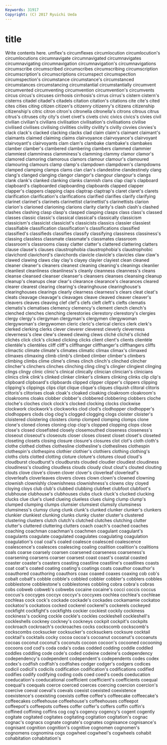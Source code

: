 ```yaml
---
Keywords: 31917 
Copyright: (C) 2017 Ryuichi Ueda
---
```


# title

Write contents here.
umflex's circumflexes circumlocution
circumlocution's circumlocutions circumnavigate circumnavigated circumnavigates circumnavigating circumnavigation circumnavigation's circumnavigations circumscribe
circumscribed circumscribes circumscribing circumscription circumscription's circumscriptions circumspect circumspection circumspection's circumstance
circumstance's circumstanced circumstances circumstancing circumstantial circumstantially circumvent circumvented circumventing circumvention
circumvention's circumvents circus circus's circuses cirrhosis cirrhosis's cirrus cirrus's cistern
cistern's cisterns citadel citadel's citadels citation citation's citations cite cite's
cited cites cities citing citizen citizen's citizenry citizenry's citizens citizenship
citizenship's citric citron citron's citronella citronella's citrons citrous citrus citrus's
citruses city city's civet civet's civets civic civics civics's civies
civil civilian civilian's civilians civilisation civilisation's civilisations civilise civilised civilises
civilising civilities civility civility's civilly civvies civvies's clack clack's clacked
clacking clacks clad claim claim's claimant claimant's claimants claimed claiming
claims clairvoyance clairvoyance's clairvoyant clairvoyant's clairvoyants clam clam's clambake clambake's
clambakes clamber clamber's clambered clambering clambers clammed clammier clammiest clamminess
clamminess's clamming clammy clamor clamor's clamored clamoring clamorous clamors clamour
clamour's clamoured clamouring clamours clamp clamp's clampdown clampdown's clampdowns clamped
clamping clamps clams clan clan's clandestine clandestinely clang clang's clanged
clanging clangor clangor's clangour clangour's clangs clank clank's clanked clanking
clanks clannish clans clap clap's clapboard clapboard's clapboarded clapboarding clapboards
clapped clapper clapper's clappers clapping claps claptrap claptrap's claret claret's
clarets clarification clarification's clarifications clarified clarifies clarify clarifying clarinet clarinet's
clarinets clarinettist clarinettist's clarinettists clarion clarion's clarioned clarioning clarions clarity
clarity's clash clash's clashed clashes clashing clasp clasp's clasped clasping
clasps class class's classed classes classic classic's classical classical's classically
classicism classicism's classicist classicist's classicists classics classier classiest classifiable classification
classification's classifications classified classified's classifieds classifies classify classifying classiness classiness's
classing classless classmate classmate's classmates classroom classroom's classrooms classy clatter
clatter's clattered clattering clatters clause clause's clauses claustrophobia claustrophobia's claustrophobic
clavichord clavichord's clavichords clavicle clavicle's clavicles claw claw's clawed clawing
claws clay clay's clayey clayier clayiest clean cleaned cleaner cleaner's
cleaners cleanest cleaning cleaning's cleanings cleanlier cleanliest cleanliness cleanliness's cleanly
cleanness cleanness's cleans cleanse cleansed cleanser cleanser's cleansers cleanses cleansing
cleanup cleanup's cleanups clear clear's clearance clearance's clearances cleared clearer
clearest clearing clearing's clearinghouse clearinghouse's clearinghouses clearings clearly clearness clearness's
clears cleat cleat's cleats cleavage cleavage's cleavages cleave cleaved cleaver
cleaver's cleavers cleaves cleaving clef clef's clefs cleft cleft's clefts
clematis clematis's clematises clemency clemency's clement clench clench's clenched clenches
clenching clerestories clerestory clerestory's clergies clergy clergy's clergyman clergyman's clergymen
clergywoman clergywoman's clergywomen cleric cleric's clerical clerics clerk clerk's clerked
clerking clerks clever cleverer cleverest cleverly cleverness cleverness's clew clew's
clewed clewing clews cliché cliché's clichéd clichés click click's clicked
clicking clicks client client's clients clientèle clientèle's clientèles cliff cliff's
cliffhanger cliffhanger's cliffhangers cliffs climactic climate climate's climates climatic climax
climax's climaxed climaxes climaxing climb climb's climbed climber climber's climbers
climbing climbs clime clime's climes clinch clinch's clinched clincher clincher's
clinchers clinches clinching cling cling's clingier clingiest clinging clings clingy
clinic clinic's clinical clinically clinician clinician's clinicians clinics clink clink's
clinked clinker clinker's clinkers clinking clinks clip clip's clipboard clipboard's
clipboards clipped clipper clipper's clippers clipping clipping's clippings clips clipt
clique clique's cliques cliquish clitoral clitoris clitoris's clitorises cloak cloak's
cloaked cloaking cloakroom cloakroom's cloakrooms cloaks clobber clobber's clobbered clobbering
clobbers cloche cloche's cloches clock clock's clocked clocking clocks clockwise
clockwork clockwork's clockworks clod clod's clodhopper clodhopper's clodhoppers clods clog
clog's clogged clogging clogs cloister cloister's cloistered cloistering cloisters clomp
clomped clomping clomps clone clone's cloned clones cloning clop clop's
clopped clopping clops close close's closed closefisted closely closemouthed closeness
closeness's closeout closeout's closeouts closer closes closest closet closet's closeted
closeting closets closing closure closure's closures clot clot's cloth cloth's
clothe clothed clothes clothesline clothesline's clotheslines clothespin clothespin's clothespins clothier
clothier's clothiers clothing clothing's cloths clots clotted clotting cloture cloture's
clotures cloud cloud's cloudburst cloudburst's cloudbursts clouded cloudier cloudiest cloudiness
cloudiness's clouding cloudless clouds cloudy clout clout's clouted clouting clouts
clove clove's cloven clover clover's cloverleaf cloverleaf's cloverleafs cloverleaves clovers
cloves clown clown's clowned clowning clownish clownishly clownishness clownishness's clowns
cloy cloyed cloying cloys club club's clubbed clubbing clubfeet clubfoot
clubfoot's clubhouse clubhouse's clubhouses clubs cluck cluck's clucked clucking clucks
clue clue's clued clueing clueless clues cluing clump clump's clumped
clumping clumps clumsier clumsiest clumsily clumsiness clumsiness's clumsy clung clunk
clunk's clunked clunker clunker's clunkers clunkier clunkiest clunking clunks clunky
cluster cluster's clustered clustering clusters clutch clutch's clutched clutches clutching
clutter clutter's cluttered cluttering clutters coach coach's coached coaches coaching
coachman coachman's coachmen coagulant coagulant's coagulants coagulate coagulated coagulates coagulating
coagulation coagulation's coal coal's coaled coalesce coalesced coalescence coalescence's coalesces
coalescing coaling coalition coalition's coalitions coals coarse coarsely coarsen coarsened
coarseness coarseness's coarsening coarsens coarser coarsest coast coast's coastal coasted
coaster coaster's coasters coasting coastline coastline's coastlines coasts coat coat's
coated coating coating's coatings coats coauthor coauthor's coauthored coauthoring coauthors
coax coaxed coaxes coaxing cob cob's cobalt cobalt's cobble cobble's
cobbled cobbler cobbler's cobblers cobbles cobblestone cobblestone's cobblestones cobbling cobra
cobra's cobras cobs cobweb cobweb's cobwebs cocaine cocaine's cocci coccis
coccus coccus's coccyges coccyx coccyx's coccyxes cochlea cochlea's cochleae cochleas
cock cock's cockade cockade's cockades cockamamie cockatoo cockatoo's cockatoos cocked
cockerel cockerel's cockerels cockeyed cockfight cockfight's cockfights cockier cockiest cockily
cockiness cockiness's cocking cockle cockle's cockles cockleshell cockleshell's cockleshells cockney
cockney's cockneys cockpit cockpit's cockpits cockroach cockroach's cockroaches cocks cockscomb
cockscomb's cockscombs cocksucker cocksucker's cocksuckers cocksure cocktail cocktail's cocktails cocky
cocoa cocoa's cocoanut cocoanut's cocoanuts cocoas coconut coconut's coconuts cocoon
cocoon's cocooned cocooning cocoons cod cod's coda coda's codas codded
codding coddle coddled coddles coddling code code's coded codeine codeine's
codependency codependency's codependent codependent's codependents codes codex codex's codfish codfish's
codfishes codger codger's codgers codices codicil codicil's codicils codification codification's
codifications codified codifies codify codifying coding cods coed coed's coeds
coeducation coeducation's coeducational coefficient coefficient's coefficients coequal coequal's coequals coerce
coerced coerces coercing coercion coercion's coercive coeval coeval's coevals coexist
coexisted coexistence coexistence's coexisting coexists coffee coffee's coffeecake coffeecake's coffeecakes
coffeehouse coffeehouse's coffeehouses coffeepot coffeepot's coffeepots coffees coffer coffer's coffers
coffin coffin's coffined coffining coffins cog cog's cogency cogency's cogent
cogently cogitate cogitated cogitates cogitating cogitation cogitation's cognac cognac's cognacs
cognate cognate's cognates cognisance cognisance's cognisant cognition cognition's cognitive cognomen
cognomen's cognomens cognomina cogs cogwheel cogwheel's cogwheels cohabit cohabitation cohabitation's

